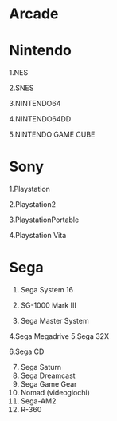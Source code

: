 # Arcade

# Nintendo

  1.NES

  2.SNES
  
  3.NINTENDO64
  
  4.NINTENDO64DD

  5.NINTENDO GAME CUBE

# Sony

 1.Playstation

 2.Playstation2

 3.PlaystationPortable
 
 4.Playstation Vita

# Sega

1. Sega System 16

2. SG-1000 Mark III
3. Sega Master System

4.Sega Megadrive
5.Sega 32X

6.Sega CD

7. Sega Saturn
8. Sega Dreamcast
9. Sega Game Gear
10. Nomad (videogiochi)
11. Sega-AM2
12. R-360